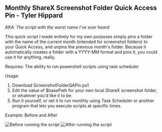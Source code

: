 ## Monthly ShareX Screenshot Folder Quick Access Pin - Tyler Hippard
*AKA: The script with the worst name I've ever heard*

This quick script I made entirely for my own purposes simply pins a folder with the name of the current month (intended for screenshot folders) to your Quick Access, and unpins the previous month's folder. Because it automatically creates a folder with a YYYY-MM format and pins it, you could use it for anything, really.

Requires: The ability to run powershell scripts using task scheduler

Usage:
  1. Download ScreenshotFolderQAPin.ps1
  2. Edit the value of $basePath for your own local ShareX screenshot folder, or whatever you'd like it to be.
  3. Run it yourself, or set it to run monthly using Task Scheduler or another program that lets you execute scripts at specific times.

Example:
Before and After

![Before running the script](https://cdn.discordapp.com/attachments/671098387768016912/791164487519830016/explorer_2020-12-22_21-44-13.png)
![After running the script](https://cdn.discordapp.com/attachments/671098387768016912/791164527898001409/unknown.png)
